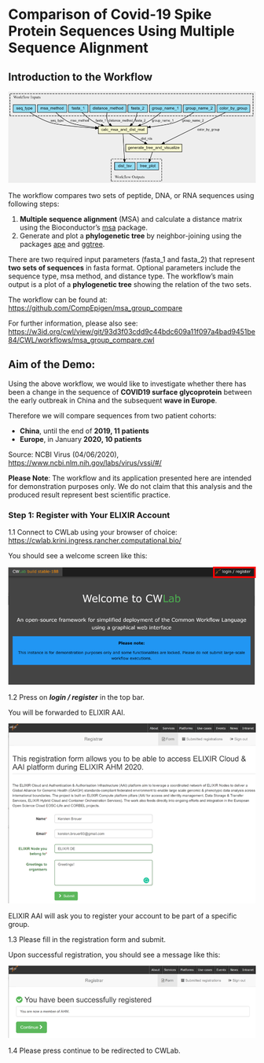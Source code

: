 # Comparison of Covid-19 Spike Protein Sequences Using Multiple Sequence Alignment

## Introduction to the Workflow

![workflow screenshot](../screenshots/4.0_tutorial_covid19_workflow.png) 

The workflow compares two sets of peptide, DNA, or RNA sequences using following steps:
1. **Multiple sequence alignment** (MSA) and calculate a distance matrix using the Bioconductor’s [msa](http://www.bioconductor.org/packages/release/bioc/html/msa.html) package.
2. Generate and plot a **phylogenetic tree** by neighbor-joining using the packages [ape](https://guangchuangyu.github.io/software/ggtree/documentation/) and [ggtree](https://guangchuangyu.github.io/software/ggtree/documentation/).

There are two required input parameters (fasta_1 and fasta_2) that represent **two sets of sequences** in fasta format. Optional parameters include the sequence type, msa method, and distance type. The workflow’s main output is a plot of a **phylogenetic tree** showing the relation of the two sets.

The workflow can be found at: https://github.com/CompEpigen/msa_group_compare

For further information, please also see: https://w3id.org/cwl/view/git/93d3f03cdd9c44bdc609a11f097a4bad9451be84/CWL/workflows/msa_group_compare.cwl 

## Aim of the Demo:

Using the above workflow, we would like to investigate whether there has been a change in the sequence of **COVID19 surface glycoprotein** between the early outbreak in China and the subsequent **wave in Europe**.

Therefore we will compare sequences from two patient cohorts:

* **China**, until the end of **2019, 11 patients**
* **Europe**, in January **2020, 10 patients**

Source: NCBI Virus (04/06/2020),
https://www.ncbi.nlm.nih.gov/labs/virus/vssi/#/


**Please Note**: The workflow and its application presented here are intended for demonstration purposes only. We do not claim that this analysis and the produced result represent best scientific practice. 

### **Step 1: Register with Your ELIXIR Account**

1.1 Connect to CWLab using your browser of choice: https://cwlab.krini.ingress.rancher.computational.bio/

You should see a welcome screen like this:

![welcome screenshot](../screenshots/4.1_tutorial_covid19_welcome.png) 

1.2 Press on ***login / register*** in the top bar.

You will be forwarded to ELIXIR AAI.

![registration screenshot](../screenshots/4.2_tutorial_covid19_registration.png) 

ELIXIR AAI will ask you to register your account to be part of a specific group.

1.3 Please fill in the registration form and submit.

Upon successful registration, you should see a message like this:

![registered screenshot](../screenshots/4.3_tutorial_covid19_registered.png) 

1.4 Please press continue to be redirected to CWLab.



